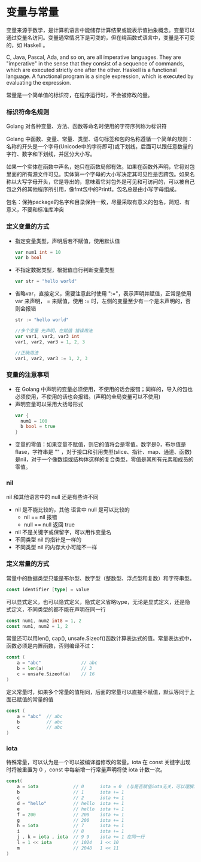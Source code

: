 # 变量与常量
变量来源于数学，是计算机语言中能储存计算结果或能表示值抽象概念。变量可以通过变量名访问。变量通常情况下是可变的，但在纯函数式语言中，变量是不可变的，如 Haskell 。

C, Java, Pascal, Ada, and so on, are all imperative languages. They are "imperative" in the sense that they consist of a sequence of commands, which are executed strictly one after the other. Haskell is a functional language. A functional program is a single expression, which is executed by evaluating the expression.

常量是一个简单值的标识符，在程序运行时，不会被修改的量。

### 标识符命名规则
Golang 对各种变量、方法、函数等命名时使用的字符序列称为标识符

Golang 中函数、变量、常量、类型、语句标签和包的名称遵循一个简单的规则：名称的开头是一个字母(Unicode中的字符即可)或下划线，后面可以跟任意数量的字符、数字和下划线，并区分大小写。

如果一个实体在函数中声名，她只在函数局部有效。如果在函数外声明，它将对包里面的所有源文件可见。实体第一个字母的大小写决定其可见性是否跨包。如果名称以大写字母开头，它是导出的，意味着它对包外是可见和可访问的，可以被自己包之外的其他程序所引用，像fmt包中的Printf。包名总是由小写字母组成。

包名：保持package的名字和目录保持一致，尽量采取有意义的包名，简短、有意义，不要和标准库冲突

### 定义变量的方式
- 指定变量类型，声明后若不赋值，使用默认值
  ``` go
  var num1 int = 10
  var b bool
  ```
- 不指定数据类型，根据值自行判断变量类型
  ``` go
  var str = "hello world"
  ```
- 省略var，直接定义，需要注意此时使用 ":="，表示声明并赋值，正常是使用 var 来声明， = 来赋值，使用 := 时，左侧的变量至少有一个是未声明的，否则会报错
  ``` go
  str := "hello world"

  //多个变量 先声明，在赋值 错误用法
  var var1, var2, var3 int
  var1, var2, var3 = 1, 2, 3

  //正确用法
  var1, var2, var3 := 1, 2, 3
  ```
### 变量的注意事项
- 在 Golang 中声明的变量必须使用，不使用的话会报错；同样的，导入的包也必须使用，不使用的话也会报错。(声明的全局变量可以不使用)
- 声明变量可以采用大括号形式
  ``` go
  var {
    num1 = 100
    b bool = true
  }
  ```
- 变量的零值：如果变量不赋值，则它的值将会是零值。数字是0，布尔值是flase，字符串是 "" ，对于接口和引用类型(slice、指针、map、通道、函数)是nil，对于一个像数组或结构体这样的复合类型，零值是其所有元素和成员的零值。

### nil
nil 和其他语言中的 null 还是有些许不同
  - nil 是不能比较的，其他 语言中 null 是可以比较的
    - nil == nil  报错
    - null == null  返回 true
  - nil 不是关键字或保留字，可以用作变量名
  - 不同类型 nil 的指针是一样的
  - 不同类型 nil 的内存大小可能不一样

### 定义常量的方式
常量中的数据类型只能是布尔型、数字型（整数型、浮点型和复数）和字符串型。
``` go
const identifier [type] = value
```
可以显式定义，也可以隐式定义，隐式定义省略type，无论是显式定义，还是隐式定义，不同类型的都不能在声明在同一行
``` go
const num1, num2 int8 = 1, 2
const num1, num2 = 1, 2
```
常量还可以用len(), cap(), unsafe.Sizeof()函数计算表达式的值。常量表达式中，函数必须是内置函数，否则编译不过：
``` go
const (
    a = "abc"               // abc
    b = len(a)              // 3
    c = unsafe.Sizeof(a)    // 16
)
```
定义常量时，如果多个常量的值相同，后面的常量可以直接不赋值，默认等同于上面已赋值的常量的值
``` go
const (
    a = "abc"  // abc
    b          // abc
    c          // abc
)
```
### iota
特殊常量，可以认为是一个可以被编译器修改的常量。iota 在 const 关键字出现时将被重置为 0 ，const 中每新增一行常量声明将使 iota 计数一次。
``` go
const(
    a = iota             // 0      iota = 0  (与是否赋值iota无关，可以理解为行数)
    b                    // 1      iota += 1
    c                    // 2      iota += 1
    d = "hello"          // hello  iota += 1
    e                    // hello  iota += 1
    f = 200              // 200    iota += 1
    g                    // 200    iota += 1
    h = iota             // 7      iota += 1
    i                    // 8      iota += 1
    j , k = iota , iota  // 9 9    iota += 1 在同一行
    l = 1 << iota        // 1024   1 << 10
    m                    // 2048   1 << 11
)
```
